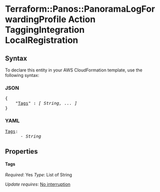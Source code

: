 # Terraform::Panos::PanoramaLogForwardingProfile Action TaggingIntegration LocalRegistration

## Syntax

To declare this entity in your AWS CloudFormation template, use the following syntax:

### JSON

<pre>
{
    "<a href="#tags" title="Tags">Tags</a>" : <i>[ String, ... ]</i>
}
</pre>

### YAML

<pre>
<a href="#tags" title="Tags">Tags</a>: <i>
      - String</i>
</pre>

## Properties

#### Tags

_Required_: Yes
_Type_: List of String

_Update requires_: [No interruption](https://docs.aws.amazon.com/AWSCloudFormation/latest/UserGuide/using-cfn-updating-stacks-update-behaviors.html#update-no-interrupt)

